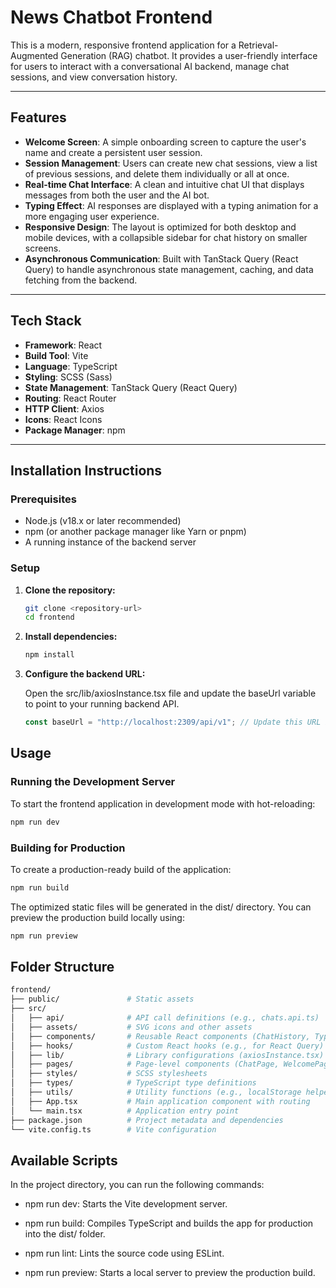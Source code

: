# News Chatbot Frontend

This is a modern, responsive frontend application for a Retrieval-Augmented Generation (RAG) chatbot. It provides a user-friendly interface for users to interact with a conversational AI backend, manage chat sessions, and view conversation history.

---

## Features

- **Welcome Screen**: A simple onboarding screen to capture the user's name and create a persistent user session.  
- **Session Management**: Users can create new chat sessions, view a list of previous sessions, and delete them individually or all at once.  
- **Real-time Chat Interface**: A clean and intuitive chat UI that displays messages from both the user and the AI bot.  
- **Typing Effect**: AI responses are displayed with a typing animation for a more engaging user experience.  
- **Responsive Design**: The layout is optimized for both desktop and mobile devices, with a collapsible sidebar for chat history on smaller screens.  
- **Asynchronous Communication**: Built with TanStack Query (React Query) to handle asynchronous state management, caching, and data fetching from the backend.  

---

## Tech Stack

- **Framework**: React  
- **Build Tool**: Vite  
- **Language**: TypeScript  
- **Styling**: SCSS (Sass)  
- **State Management**: TanStack Query (React Query)  
- **Routing**: React Router  
- **HTTP Client**: Axios  
- **Icons**: React Icons  
- **Package Manager**: npm  

---

## Installation Instructions

### Prerequisites

- Node.js (v18.x or later recommended)  
- npm (or another package manager like Yarn or pnpm)  
- A running instance of the backend server  

### Setup

1. **Clone the repository:**
   ```bash
   git clone <repository-url>
   cd frontend
2. **Install dependencies:**
   ```bash
   npm install
3. **Configure the backend URL:**
   
   Open the src/lib/axiosInstance.tsx file and update the baseUrl variable to point to your running backend API.
   ```typescript
   const baseUrl = "http://localhost:2309/api/v1"; // Update this URL if your backend is running elsewhere
   ```

  ## Usage
  ### Running the Development Server

To start the frontend application in development mode with hot-reloading:
```bash
npm run dev
```

### Building for Production

To create a production-ready build of the application:
```bash
npm run build
```

The optimized static files will be generated in the dist/ directory.
You can preview the production build locally using:
```bash
npm run preview
```

## Folder Structure
```graphql
frontend/
├── public/               # Static assets
├── src/
│   ├── api/              # API call definitions (e.g., chats.api.ts)
│   ├── assets/           # SVG icons and other assets
│   ├── components/       # Reusable React components (ChatHistory, TypingText)
│   ├── hooks/            # Custom React hooks (e.g., for React Query)
│   ├── lib/              # Library configurations (axiosInstance.tsx)
│   ├── pages/            # Page-level components (ChatPage, WelcomePage)
│   ├── styles/           # SCSS stylesheets
│   ├── types/            # TypeScript type definitions
│   ├── utils/            # Utility functions (e.g., localStorage helpers)
│   ├── App.tsx           # Main application component with routing
│   └── main.tsx          # Application entry point
├── package.json          # Project metadata and dependencies
└── vite.config.ts        # Vite configuration

```

## Available Scripts

In the project directory, you can run the following commands:

- npm run dev: Starts the Vite development server.

- npm run build: Compiles TypeScript and builds the app for production into the dist/ folder.

- npm run lint: Lints the source code using ESLint.

- npm run preview: Starts a local server to preview the production build.